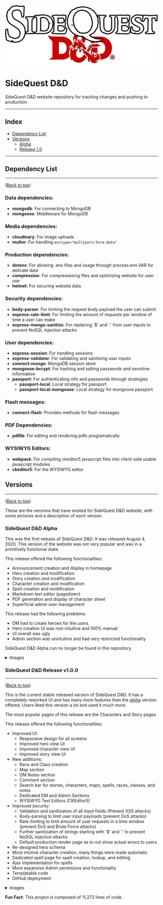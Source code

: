 <p align='center'>
<img src='public/images/logos/logo.png'>
</p>

# SideQuest D&D
SideQuest D&D website repository for tracking changes and pushing to production.

---
## Index
- [Dependency List](#dependency-list)
- [Versions](#versions)
    - [Alpha](#sidequest-dd-alpha)
    - [Release 1.0](#sidequest-dd-release-10)
---

## Dependency List
---
([Back to top](#index))

### Data dependencies:
- **mongodb**: For connecting to MongoDB
- **mongoose**: Middleware for MongoDB

### Media dependencies:
- **cloudinary**: For image uploads
- **multer**: For handling `enctype="multipart/form-data"`
    
### Production dependencies:
- **dotenv**: For allowing .env files and usage through process.env.VAR for delicate data
- **compression**: For compressesing files and optimizing website for user use
- **helmet**: For securing website data

### Security dependencies:
- **body-parser**: For limiting the request body payload the user can submit
- **express-rate-limit**: For limiting the amount of requests per window of time a user can make
- **express-mongo-sanitize**: For replacing '$' and '.' from user inputs to prevent NoSQL injection attacks

### User dependencies:
- **express-session**: For handling sessions
- **express-validator**: For validating and sanitizing user inputs
- **connect-mongo**: MongoDB session store        
- **mongoose-bcrypt**: For hashing and salting passwords and sensitive information
- **passport**: For authenticating info and passwords through strategies
    - **passport-local**: Local strategy for passport
    - **passport-local-mongoose**: Local strategy for mongoose passport

### Flash messages:
- **connect-flash**: Provides methods for flash messages

### PDF Dependencies:
- **pdflib**: For editing and rendering pdfs programatically

### WYSIWYG Editors:
- **webpack**: For compiling ckeditor5 javascript files into client-side usable javascript modules
- **ckeditor5**: For the WYSIWYG editor

## Versions
--- 
([Back to top](#index))

These are the versions that have existed for SideQuest D&D website, with some pictures and a description of each version.

### SideQuest D&D Alpha
This was the first release of SideQuest D&D. It was released August 4, 2020. This version of the website was not very popular and was in a primitively functional state.

This release offered the following functionalities:
- Announcement creation and display in homepage
- Hero creation and modification
- Story creation and modification
- Character creation and modification
- Spell creation and modification
- Markdown text editor (pagedown)
- PDF generation and display of character sheet
- Superficial admin user management

This release had the following problems:
- DM had to create heroes for the users
- Hero creation UI was non-intuitive and 100% manual
- UI overall was ugly
- Admin section was unintuitive and had very restricted functionality

SideQuest D&D Alpha can no longer be found in this repository.

<details>

<summary markdown='span'>Images</summary>

#### **Home Page**
<p align='center'>
<img src='public/images/readme/versions/alpha/home.png'>
</p>

#### **Hero View**
<img src='public/images/readme/versions/alpha/hero/hero0.png'>

|  |  |
|------------|-------------|
| <img src='public/images/readme/versions/alpha/hero/hero1.jpeg' width='100%'> | <img src='public/images/readme/versions/alpha/hero/hero2.jpeg' width='100%'> |



#### **Hero Spells View**
|  |  |
|------------|-------------|
| <img src='public/images/readme/versions/alpha/hero/herospells0.png' width='100%'> | <img src='public/images/readme/versions/alpha/hero/herospells1.png' width='100%'>


#### **Story View**
<img src='public/images/readme/versions/alpha/story/0.jpeg'>

#### **Edit Hero Spells**
|  |  |
|------------|-------------|
| <img src='public/images/readme/versions/alpha/edit_spells/0.png'> | <img src='public/images/readme/versions/alpha/edit_spells/1.png'>
| <img src='public/images/readme/versions/alpha/edit_spells/2.png'> | <img src='public/images/readme/versions/alpha/edit_spells/3.png'>

#### **Edit Story**
<img src='public/images/readme/versions/alpha/edit_story/0.jpeg'>

</details>

### SideQuest D&D Release v1.0.0
---
([Back to top](#index))

This is the current stable released version of SideQuest D&D. It has a completely reworked UI and has many more features than the [alpha](#sidequest-dd-alpha) version offered. Users liked this version a lot and used it much more.

The most popular pages of this release are the Characters and Story pages.

This release offered the following functionalities:
- Improved UI:
    - Responsive design for all screens
    - Improved hero view UI
    - Improved character view UI
    - Improved story view UI
- New additions:
    - Race and Class creation
    - Map section
    - DM Notes section
    - Comment section
    - Search bar for stories, characters, maps, spells, races, classes, and notes
    - Dedicated DM and Admin Sections
    - WYSIWYG Text Editors (CKEditor5)
- Improved security:
    - Validation and sanitization of all input fields (Prevent XSS attacks)
    - Body-parsing to limit user input payloads (prevent DoS attacks)
    - Rate-limiting to limit amount of user requests in a time window (prevent DoS and Brute Force attacks)
    - Further sanitization of strings starting with '$' and '.' to prevent NoSQL injection attacks
    - Default production render page as to not show actual errors to users
- Re-designed hero schema
- More intutive character creation, many things were made automatic
- Dedicated spell page for spell creation, lookup, and editing
- Ajax implementation for spells
- More expansive Admin permisions and functionality
- Templatable code
- GitHub deployment

<details>

<summary markdown='span'>Images</summary>

#### **Home Page**
<p align='center'>
<img src='public/images/readme/versions/1.0.0/home.png'>
</p>

#### **Hero Page**
<p align='center'>
<img src='public/images/readme/versions/1.0.0/heroes.png'>
</p>

#### **Hero View**
<p align='center'>
<img src='public/images/readme/versions/1.0.0/heroview.png'>
</p>

#### **Character Page**
<p align='center'>
<img src='public/images/readme/versions/1.0.0/characters.png'>
</p>

#### **Character View**
<p align='center'>
<img src='public/images/readme/versions/1.0.0/characterview.png'>
</p>

#### **Story Page**
<p align='center'>
<img src='public/images/readme/versions/1.0.0/stories.png'>
</p>

#### **Story View**
<p align='center'>
<img src='public/images/readme/versions/1.0.0/storyview.png'>
</p>

#### **Map Page**
<p align='center'>
<img src='public/images/readme/versions/1.0.0/maps.png'>
</p>

#### **Map View**
<p align='center'>
<img src='public/images/readme/versions/1.0.0/mapsview.png'>
<img src='public/images/readme/versions/1.0.0/templateview.png'>
</p>

#### **Login Page**
<p align='center'>
<img src='public/images/readme/versions/1.0.0/login.png'>
</p>

#### **Signup Page**
<p align='center'>
<img src='public/images/readme/versions/1.0.0/signup.png'>
</p>

#### **User Account Page**
<p align='center'>
<img src='public/images/readme/versions/1.0.0/useraccountview.png'>
</p>

#### **Edit Hero**
<p align='center'>
<img src='public/images/readme/versions/1.0.0/useredithero0.png'>
<img src='public/images/readme/versions/1.0.0/useredithero1.png'>
<img src='public/images/readme/versions/1.0.0/useredithero2.png'>
<img src='public/images/readme/versions/1.0.0/useredithero3.png'>
<img src='public/images/readme/versions/1.0.0/useredithero4.png'>
</p>

#### **Spells Page**
<p align='center'>
<img src='public/images/readme/versions/1.0.0/spells.png'>
<img src='public/images/readme/versions/1.0.0/spellcreator.png'>
</p>

#### **Edit Character Page**
<p align='center'>
<img src='public/images/readme/versions/1.0.0/usereditcharacters.png'>
</p>

#### **Edit Story Page**
<p align='center'>
<img src='public/images/readme/versions/1.0.0/usereditstory.png'>
</p>

#### **Edit Map Page**
<p align='center'>
<img src='public/images/readme/versions/1.0.0/usereditmaps.png'>
</p>

#### **Admin Account Page**
<p align='center'>
<img src='public/images/readme/versions/1.0.0/adminview.png'>
</p>

#### **Admin Users Page**
<p align='center'>
<img src='public/images/readme/versions/1.0.0/adminusers.png'>
</p>

#### **Admin User Edit**
<p align='center'>
<img src='public/images/readme/versions/1.0.0/adminuseredit.png'>
</p>

#### **Admin and DM Announcement Edit**
<p align='center'>
<img src='public/images/readme/versions/1.0.0/adminannouncements.png'>
</p>

#### **Admin Races Edit**
<p align='center'>
<img src='public/images/readme/versions/1.0.0/admineditrace.png'>
</p>

#### **Admin Classes Edit**
<p align='center'>
<img src='public/images/readme/versions/1.0.0/admineditclass.png'>
</p>

#### **DM Account Page**
<p align='center'>
<img src='public/images/readme/versions/1.0.0/dmview.png'>
</p>

#### **DM Note Page**
<p align='center'>
<img src='public/images/readme/versions/1.0.0/dmnotes.png'>
</p>

#### **DM Note Creator**
<p align='center'>
<img src='public/images/readme/versions/1.0.0/dmnotecreate.png'>
</p>

#### **DM Note Viewer**
<p align='center'>
<img src='public/images/readme/versions/1.0.0/dmnoteview.png'>
</p>

#### **DM Note Editor**
<p align='center'>
<img src='public/images/readme/versions/1.0.0/dmnoteedit.png'>
</p>
</details>

**Fun Fact**: This project is composed of 11,272 lines of code.
